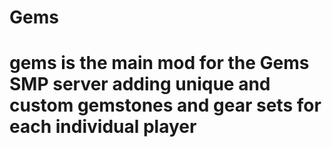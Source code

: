 ﻿# Gems 
# gems is the main mod for the Gems SMP server adding unique and custom gemstones and gear sets for each individual player
